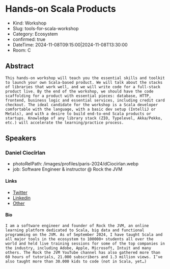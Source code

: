 # Hands-on Scala Products

- Kind: Workshop
- Slug: tools-for-scala-workshop
- Category: Ecosystem
- confirmed: true
- DateTime: 2024-11-08T09:15:00|2024-11-08T13:30:00
- Room: C

## Abstract

```
This hands-on workshop will teach you the essential skills and toolkit to launch your own Scala-based product. We will talk about the stacks of libraries that work well, and we will write code for a full-stack product live. By the end of the workshop, we should have the code scaffolding for a product with essential pieces: database, HTTP, frontend, business logic and essential services, including credit card checkout. The ideal candidate for the workshop is a Scala developer comfortable with the language, with a basic dev setup (IntelliJ or Metals), and with a desire to build end-to-end Scala products or startups. Knowledge of any library stack (ZIO, Typelevel, Akka/Pekko, etc.) will accelerate the learning/practice process.
```

## Speakers

### Daniel Ciocîrlan

- photoRelPath: /images/profiles/paris-2024/dCiocirlan.webp
- job: Software Engineer & instructor @ Rock the JVM

#### Links

- [Twitter](https://twitter.com/rockthejvm)
- [Linkedin](https://www.linkedin.com/in/danielciocirlan)
- [Other](https://rockthejvm.com/)

#### Bio

```
I am a software engineer and founder of Rock the JVM, an online learning platform dedicated to Scala, big data and functional programming on the JVM. As of September 2024, I have taught Scala and all major tools in the ecosystem to 100000+ students all over the world and held live training sessions for some of the top companies in the industry, including Adobe, Apple, Microsoft, Intuit and many others. The Rock the JVM YouTube channel has also gathered more than 60 hours of tutorials, 21.000 subscribers and 1.3 million views. I’ve also taught more than 30.000 kids to code (not in Scala, yet…)
```
